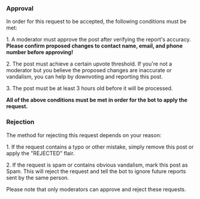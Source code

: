 ﻿### Approval

In order for this request to be accepted, the following conditions must be met:

1\. A moderator must approve the post after verifying the report's accuracy.  **Please confirm proposed changes to contact name, email, and phone number before approving!**

2\. The post must achieve a certain upvote threshold.  If you're not a moderator but you believe the proposed changes are inaccurate or vandalism, you can help by downvoting and reporting this post.

3\. The post must be at least 3 hours old before it will be processed.

**All of the above conditions must be met in order for the bot to apply the request.**

### Rejection

The method for rejecting this request depends on your reason:

1\. If the request contains a typo or other mistake, simply remove this post or apply the "REJECTED" flair.

2\. If the request is spam or contains obvious vandalism, mark this post as Spam.  This will reject the request and tell the bot to ignore future reports sent by the same person.

Please note that only moderators can approve and reject these requests.
